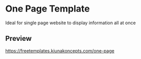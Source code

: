 # One Page Template

Ideal for single page website to display information all at once

## Preview

https://freetemplates.kiunakoncepts.com/one-page
